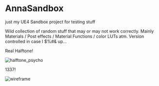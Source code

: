 # AnnaSandbox
just my UE4 Sandbox project for testing stuff

Wild collection of random stuff that may or may not work correctly.
Mainly Materials / Post effects / Material Functions / color LUTs atm.
Version controlled in case I $%#& up...

Real Halftone!

![halftone_psycho](https://user-images.githubusercontent.com/6949092/32996352-d099a094-cd81-11e7-9406-388658c549d1.PNG)

1337!

![wireframe](https://user-images.githubusercontent.com/6949092/33044014-8e0321d0-ce47-11e7-8923-a37eca2a74a6.PNG)

